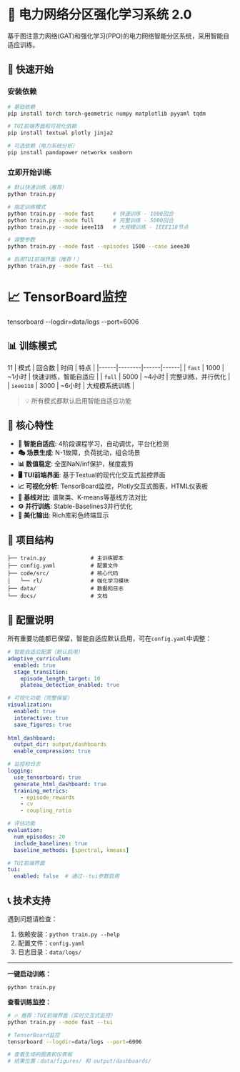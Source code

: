 # 🔋 电力网络分区强化学习系统 2.0

基于图注意力网络(GAT)和强化学习(PPO)的电力网络智能分区系统，采用智能自适应训练。

## 🚀 快速开始

### 安装依赖
```bash
# 基础依赖
pip install torch torch-geometric numpy matplotlib pyyaml tqdm

# TUI前端界面和可视化依赖
pip install textual plotly jinja2

# 可选依赖（电力系统分析）
pip install pandapower networkx seaborn
```

### 立即开始训练
```bash
# 默认快速训练（推荐）
python train.py

# 指定训练模式
python train.py --mode fast      # 快速训练 - 1000回合
python train.py --mode full      # 完整训练 - 5000回合
python train.py --mode ieee118   # 大规模训练 - IEEE118节点

# 调整参数
python train.py --mode fast --episodes 1500 --case ieee30

# 启用TUI前端界面（推荐！）
python train.py --mode fast --tui
```
# 📈 TensorBoard监控
tensorboard --logdir=data/logs --port=6006

## 📊 训练模式
11
| 模式 | 回合数 | 时间 | 特点 |
|------|--------|------|------|
| `fast` | 1000 | ~1小时 | 快速训练，智能自适应 |
| `full` | 5000 | ~4小时 | 完整训练，并行优化 |
| `ieee118` | 3000 | ~6小时 | 大规模系统训练 |

> 💡 所有模式都默认启用智能自适应功能

## 🎯 核心特性

- **🧠 智能自适应**: 4阶段课程学习，自动调优，平台化检测
- **🎭 场景生成**: N-1故障，负荷扰动，组合场景
- **📊 数值稳定**: 全面NaN/inf保护，梯度裁剪
- **🖥️ TUI前端界面**: 基于Textual的现代化交互式监控界面
- **📈 可视化分析**: TensorBoard监控，Plotly交互式图表，HTML仪表板
- **🔬 基线对比**: 谱聚类、K-means等基线方法对比
- **⚙️ 并行训练**: Stable-Baselines3并行优化
- **🎨 美化输出**: Rich库彩色终端显示

## 📁 项目结构

```
├── train.py              # 主训练脚本
├── config.yaml           # 配置文件
├── code/src/             # 核心代码
│   └── rl/               # 强化学习模块
├── data/                 # 数据和日志
└── docs/                 # 文档
```

## 🔧 配置说明

所有重要功能都已保留，智能自适应默认启用，可在`config.yaml`中调整：

```yaml
# 智能自适应配置（默认启用）
adaptive_curriculum:
  enabled: true
  stage_transition:
    episode_length_target: 10
    plateau_detection_enabled: true

# 可视化功能（完整保留）
visualization:
  enabled: true
  interactive: true
  save_figures: true
  
html_dashboard:
  output_dir: output/dashboards
  enable_compression: true

# 监控和日志
logging:
  use_tensorboard: true
  generate_html_dashboard: true
  training_metrics:
    - episode_rewards
    - cv
    - coupling_ratio

# 评估功能
evaluation:
  num_episodes: 20
  include_baselines: true
  baseline_methods: [spectral, kmeans]

# TUI前端界面
tui:
  enabled: false  # 通过--tui参数启用
```

## 📞 技术支持

遇到问题请检查：
1. 依赖安装：`python train.py --help`
2. 配置文件：`config.yaml`
3. 日志目录：`data/logs/`

---

**一键启动训练：**
```bash
python train.py
```

**查看训练监控：**
```bash
# 🔥 推荐：TUI前端界面（实时交互式监控）
python train.py --mode fast --tui

# TensorBoard监控
tensorboard --logdir=data/logs --port=6006

# 查看生成的图表和仪表板
# 结果位置：data/figures/ 和 output/dashboards/
```